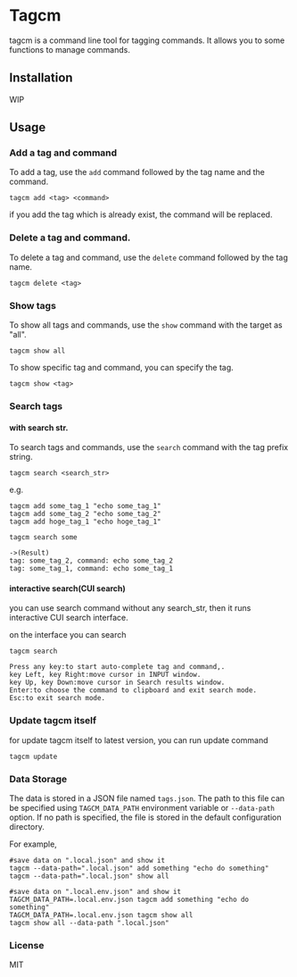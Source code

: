 # Tagcm

tagcm is a command line tool for tagging commands. It allows you to some functions to manage commands.

## Installation

WIP

## Usage

### Add a tag and command

To add a tag, use the `add` command followed by the tag name and the command.

```
tagcm add <tag> <command>
```

if you add the tag which is already exist, the command will be replaced.

### Delete a tag and command.

To delete a tag and command, use the `delete` command followed by the tag name.

```
tagcm delete <tag>
```

### Show tags

To show all tags and commands, use the `show` command with the target as "all".

```
tagcm show all
```

To show specific tag and command, you can specify the tag.

```
tagcm show <tag>
```

### Search tags

#### with search str.

To search tags and commands, use the `search` command with the tag prefix string.

```
tagcm search <search_str>
```

e.g.

```
tagcm add some_tag_1 "echo some_tag_1"
tagcm add some_tag_2 "echo some_tag_2"
tagcm add hoge_tag_1 "echo hoge_tag_1"

tagcm search some

->(Result)
tag: some_tag_2, command: echo some_tag_2
tag: some_tag_1, command: echo some_tag_1

```

#### interactive search(CUI search)

you can use search command without any search_str, then it runs interactive CUI search interface.

on the interface you can search

```
tagcm search
```

```
Press any key:to start auto-complete tag and command,.
key Left, key Right:move cursor in INPUT window.
key Up, key Down:move cursor in Search results window.
Enter:to choose the command to clipboard and exit search mode.
Esc:to exit search mode.
```

### Update tagcm itself

for update tagcm itself to latest version, you can run update command

```
tagcm update
```

### Data Storage

The data is stored in a JSON file named `tags.json`. The path to this file can be specified using `TAGCM_DATA_PATH` environment variable or `--data-path` option. If no path is specified, the file is stored in the default configuration directory.

For example,

```
#save data on ".local.json" and show it
tagcm --data-path=".local.json" add something "echo do something"
tagcm --data-path=".local.json" show all

#save data on ".local.env.json" and show it
TAGCM_DATA_PATH=.local.env.json tagcm add something "echo do something"
TAGCM_DATA_PATH=.local.env.json tagcm show all
tagcm show all --data-path ".local.json"
```

### License

MIT

